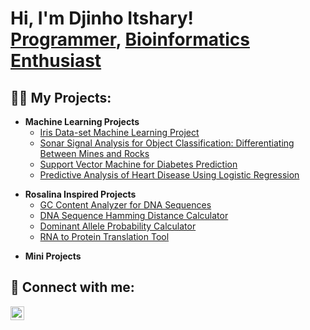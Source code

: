 <h1>Hi, I'm Djinho Itshary! <br/><a href="https://github.com/Djinho/Djinho.github.io">Programmer</a>, <a href="https://www.linkedin.com/in/djinhoitshary/">Bioinformatics Enthusiast</a></h1>

<h2>👨‍💻 My Projects:</h2>

<!-- Machine Learning Projects -->
- <b>Machine Learning Projects</b>
  - <a href="https://github.com/Djinho/Djinho.github.io/tree/main/Iris%20Data-set%20Machine%20Learning%20Project">Iris Data-set Machine Learning Project</a>
  - <a href="https://github.com/Djinho/Djinho.github.io/tree/main/Sonar%20Signal%20Analysis%20for%20Object%20Classification%3A%20Differentiating%20Between%20Mines%20and%20Rocks">Sonar Signal Analysis for Object Classification: Differentiating Between Mines and Rocks</a>
  - <a href="https://github.com/Djinho/Djinho.github.io/tree/main/Sonar%20Signal%20Analysis%20for%20Object%20Classification%3A%20Differentiating%20Between%20Mines%20and%20Rocks">Support Vector Machine for Diabetes Prediction</a>
  - <a href="https://github.com/Djinho/Djinho.github.io/tree/e4d34e355da3c4a2f550a107fee151a4525f4f4d/Predictive%20Analysis%20of%20Heart%20Disease%20Using%20Logistic%20Regression">Predictive Analysis of Heart Disease Using Logistic Regression</a>

<!-- Rosalina Inspired Projects -->
- <b>Rosalina Inspired Projects</b>
  - <a href="https://github.com/Djinho/Djinho.github.io/tree/main/GC%20Content%20Analyzer%20for%20DNA%20Sequences">GC Content Analyzer for DNA Sequences</a>
  - <a href="https://github.com/Djinho/Djinho.github.io/tree/main/DNA%20Sequence%20Hamming%20Distance%20Calculator">DNA Sequence Hamming Distance Calculator</a>
  - <a href="https://github.com/Djinho/Djinho.github.io/tree/main/Dominant%20Allele%20Probability%20Calculator">Dominant Allele Probability Calculator</a>
  - <a href="https://github.com/Djinho/Djinho.github.io/tree/main/RNA%20to%20Protein%20Translation%20Tool">RNA to Protein Translation Tool</a>

<!-- Mini Projects -->
- <b>Mini Projects</b>

<h2> 🤳 Connect with me:</h2>

<!-- Social Media Icons -->
<a href="https://www.linkedin.com/in/djinho-itshary-671658254/" target="_blank"><img align="left" alt="Djinho Itshary | LinkedIn" width="22px" src="https://cdn.jsdelivr.net/npm/simple-icons@v3/icons/linkedin.svg" /></a>

<!-- Social Media Links -->
[linkedin]: https://www.linkedin.com/in/djinho-itshary-671658254/

<!--
**DjinhoItshary/DjinhoItshary** is a ✨ _special_ ✨ repository because its `README.md` (this file) appears on your GitHub profile.

This repo is for small and mini fun projects to help me build my coding and data science acumen.
-->

